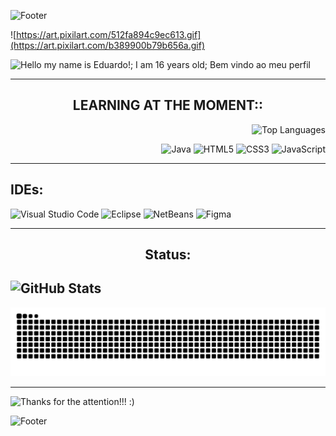 ![Footer](https://capsule-render.vercel.app/api?type=waving&height=100&color=939ba3&section=???)


![https://art.pixilart.com/512fa894c9ec613.gif](https://art.pixilart.com/b389900b79b656a.gif)

![Hello my name is Eduardo!; I am 16 years old; Bem vindo ao meu perfil](https://readme-typing-svg.demolab.com?font=Fira+Code&weight=500&size=22&pause=1000&color=939ba3&center=true&left=true&random=false&width=500&lines=Hello+my+name+is+Eduardo!;I+am+16+years+old;Welcome+to+my+profile)

<div align="center" >

---

## LEARNING AT THE MOMENT::

</div>
<div align="right" >

![Top Languages](https://github-readme-stats.vercel.app/api/top-langs/?username=MrEddie7&layout=compact&hide_border=false&bg_color=0d1117&icon_color=7203F7FF&text_color=FFFFFF&title_color=939ba3)

![Java](https://img.shields.io/badge/java-%23ED8B00.svg?style=for-the-badge&logo=openjdk&logoColor=white)
![HTML5](https://img.shields.io/badge/html5-%23E34F26.svg?style=for-the-badge&logo=html5&logoColor=white)
![CSS3](https://img.shields.io/badge/css3-%231572B6.svg?style=for-the-badge&logo=css3&logoColor=white)
![JavaScript](https://img.shields.io/badge/javascript-%23323330.svg?style=for-the-badge&logo=javascript&logoColor=%23F7DF1E)

</div>

---

## IDEs:

![Visual Studio Code](https://img.shields.io/badge/Visual%20Studio%20Code-0078d7.svg?style=for-the-badge&logo=visual-studio-code&logoColor=white)
![Eclipse](https://img.shields.io/badge/Eclipse-FE7A16.svg?style=for-the-badge&logo=Eclipse&logoColor=white)
![NetBeans](https://img.shields.io/badge/NetBeansIDE-1B6AC6.svg?style=for-the-badge&logo=apache-netbeans-ide&logoColor=white)
![Figma](https://img.shields.io/badge/figma-%23F24E1E.svg?style=for-the-badge&logo=figma&logoColor=white)

---

<div align="center" >

## Status:

</div>

![GitHub Stats](https://github-readme-stats.vercel.app/api?username=MrEddie7&show_icons=true&layout=compact&hide_border=false&bg_color=0d1117&icon_color=939ba3&text_color=FFFFFF&title_color=939ba3)
---

![snake eating my contributions](https://raw.githubusercontent.com/HakkaiDP/HakkaiDP/output/github-contribution-grid-snake.svg)

---
![Thanks for the attention!!! :)](https://readme-typing-svg.demolab.com?font=Fira+Code&weight=500&size=22&pause=1000&color=939ba3&center=true&center=true&random=false&width=500&lines=Thanks+for+the+attention;I+will+update+more+later
)

![Footer](https://capsule-render.vercel.app/api?type=waving&height=100&color=939ba3&section=footer)
</div>
